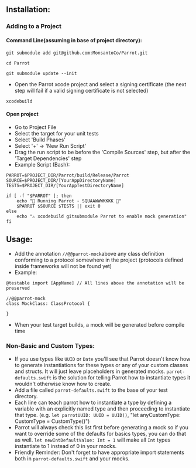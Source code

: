 ## Installation:
### Adding to a Project 
#### Command Line(assuming in base of project directory):
`git submodule add git@github.com:MonsantoCo/Parrot.git`

`cd Parrot`

`git submodule update --init`

- Open the Parrot xcode project and select a signing certificate (the next step will fail if a valid signing certificate is not selected)

`xcodebuild`


#### Open project
- Go to Project File
- Select the target for your unit tests
- Select 'Build Phases'
- Select '+' -> 'New Run Script'
- Drag the run script to be before the 'Compile Sources' step, but after the 'Target Dependencies' step
- Example Script (Bash):

```
PARROT=$PROJECT_DIR/Parrot/build/Release/Parrot
SOURCE=$PROJECT_DIR/[YourAppDirectoryName]
TESTS=$PROJECT_DIR/[YourAppTestDirectoryName]

if [ -f "$PARROT" ]; then
    echo "💚 Running Parrot - SQUAAWWWKKKK 💚"
    $PARROT $SOURCE $TESTS || exit 0
else
    echo "⚠️ xcodebuild gitsubmodule Parrot to enable mock generation"
fi
```

## Usage:
- Add the annotation `//@@parrot-mock`above any class definition conforming to a protocol somewhere in the project (protocols defined inside frameworks will not be found yet)
- Example:
```
@testable import [AppName] // All lines above the annotation will be preserved

//@@parrot-mock
class MockClass: ClassProtocol {

}
```
- When your test target builds, a mock will be generated before compile time

### Non-Basic and Custom Types:
- If you use types like `UUID` or `Date` you'll see that Parrot doesn't know how to generate instantiations for these types or any of your custom classes and structs. It will just leave placeholders in generated mocks. `parrot-defaults.swift` is the solution for telling Parrot how to instantiate types it wouldn't otherwise know how to create.
- Add a file called `parrot-defaults.swift` to the base of your test directory. 
- Each line can teach parrot how to instantiate a type by defining a variable with an explicitly named type and then proceeding to instantiate that type. (e.g. `let parrotUUID: UUID = UUID()`, "let anyCustomType: CustomType = CustomType()")
- Parrot will always check this list first before generating a mock so if you want to override some of the defaults for basics types, you can do that as well. `let newIntDefaultValue: Int = 1` will make all `Int` types instantiate to 1 instead of 0 in your mocks.
- Friendly Reminder: Don't forget to have appropriate import statements both in `parrot-defaults.swift` and your mocks. 
